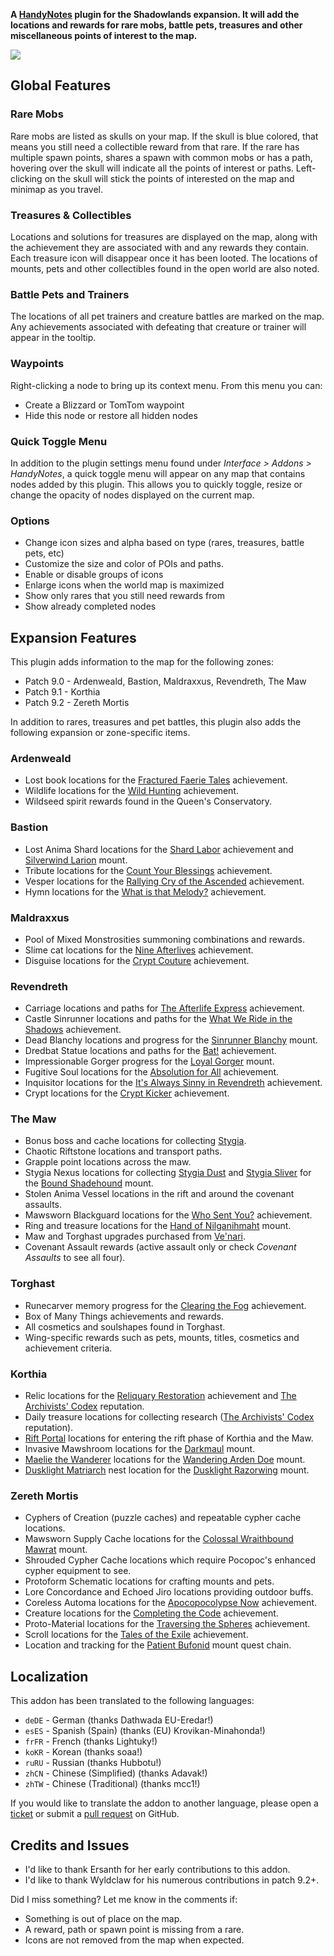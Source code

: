**A [HandyNotes](https://www.curseforge.com/wow/addons/handynotes) plugin for the Shadowlands expansion. It will add the locations and rewards for rare mobs, battle pets, treasures and other miscellaneous points of interest to the map.**

![](https://media.forgecdn.net/attachments/509/190/banner-shadowlands.png)

## Global Features

### Rare Mobs

Rare mobs are listed as skulls on your map. If the skull is blue colored, that means you still need a collectible reward from that rare. If the rare has multiple spawn points, shares a spawn with common mobs or has a path, hovering over the skull will indicate all the points of interest or paths. Left-clicking on the skull will stick the points of interested on the map and minimap as you travel.

### Treasures & Collectibles

Locations and solutions for treasures are displayed on the map, along with the achievement they are associated with and any rewards they contain. Each treasure icon will disappear once it has been looted. The locations of mounts, pets and other collectibles found in the open world are also noted.

### Battle Pets and Trainers

The locations of all pet trainers and creature battles are marked on the map. Any achievements associated with defeating that creature or trainer will appear in the tooltip.

### Waypoints

Right-clicking a node to bring up its context menu. From this menu you can:

* Create a Blizzard or TomTom waypoint
* Hide this node or restore all hidden nodes

### Quick Toggle Menu

In addition to the plugin settings menu found under *Interface > Addons > HandyNotes*, a quick toggle menu will appear on any map that contains nodes added by this plugin. This allows you to quickly toggle, resize or change the opacity of nodes displayed on the current map.

### Options

* Change icon sizes and alpha based on type (rares, treasures, battle pets, etc)
* Customize the size and color of POIs and paths.
* Enable or disable groups of icons
* Enlarge icons when the world map is maximized
* Show only rares that you still need rewards from
* Show already completed nodes

## Expansion Features

This plugin adds information to the map for the following zones:

* Patch 9.0 - Ardenweald, Bastion, Maldraxxus, Revendreth, The Maw
* Patch 9.1 - Korthia
* Patch 9.2 - Zereth Mortis

In addition to rares, treasures and pet battles, this plugin also adds the following expansion or zone-specific items.

### Ardenweald

* Lost book locations for the [Fractured Faerie Tales](https://www.wowhead.com/achievement=14788/fractured-faerie-tales) achievement.
* Wildlife locations for the [Wild Hunting](https://www.wowhead.com/achievement=14779/wild-hunting) achievement.
* Wildseed spirit rewards found in the Queen's Conservatory.

### Bastion

* Lost Anima Shard locations for the [Shard Labor](https://www.wowhead.com/achievement=14339/shard-labor) achievement and [Silverwind Larion](https://www.wowhead.com/item=180772/silverwind-larion) mount.
* Tribute locations for the [Count Your Blessings](https://www.wowhead.com/achievement=14767/count-your-blessings) achievement.
* Vesper locations for the [Rallying Cry of the Ascended](https://www.wowhead.com/achievement=14734/rallying-cry-of-the-ascended) achievement.
* Hymn locations for the [What is that Melody?](https://www.wowhead.com/achievement=14768/what-is-that-melody) achievement.

### Maldraxxus

* Pool of Mixed Monstrosities summoning combinations and rewards.
* Slime cat locations for the [Nine Afterlives](https://www.wowhead.com/achievement=14634/nine-afterlives) achievement.
* Disguise locations for the [Crypt Couture](https://www.wowhead.com/achievement=14763/crypt-couture) achievement.

### Revendreth

* Carriage locations and paths for [The Afterlife Express](https://www.wowhead.com/achievement=14771/the-afterlife-express) achievement.
* Castle Sinrunner locations and paths for the [What We Ride in the Shadows](https://www.wowhead.com/achievement=14770/what-we-ride-in-the-shadows) achievement.
* Dead Blanchy locations and progress for the [Sinrunner Blanchy](https://www.wowhead.com/item=182614/blanchys-reins) mount.
* Dredbat Statue locations and paths for the [Bat!](https://www.wowhead.com/achievement=14769/bat) achievement.
* Impressionable Gorger progress for the [Loyal Gorger](https://www.wowhead.com/item=182589/loyal-gorger) mount.
* Fugitive Soul locations for the [Absolution for All](https://www.wowhead.com/achievement=14274/absolution-for-all) achievement.
* Inquisitor locations for the [It's Always Sinny in Revendreth](https://www.wowhead.com/achievement=14276/its-always-sinny-in-revendreth) achievement.
* Crypt locations for the [Crypt Kicker](https://www.wowhead.com/achievement=14273/crypt-kicker) achievement.

### The Maw

* Bonus boss and cache locations for collecting [Stygia](https://www.wowhead.com/currency=1767/stygia).
* Chaotic Riftstone locations and transport paths.
* Grapple point locations across the maw.
* Stygia Nexus locations for collecting [Stygia Dust](https://www.wowhead.com/item=185618/stygia-dust) and [Stygia Sliver](https://www.wowhead.com/item=185617/stygia-sliver) for the [Bound Shadehound](https://www.wowhead.com/item=184168/bound-shadehound) mount.
* Stolen Anima Vessel locations in the rift and around the covenant assaults.
* Mawsworn Blackguard locations for the [Who Sent You?](https://www.wowhead.com/achievement=14742/who-sent-you) achievement.
* Ring and treasure locations for the [Hand of Nilganihmaht](https://www.wowhead.com/spell=354354/hand-of-nilganihmaht) mount.
* Maw and Torghast upgrades purchased from [Ve'nari](https://www.wowhead.com/npc=162804/venari).
* Covenant Assault rewards (active assault only or check *Covenant Assaults* to see all four).

### Torghast

* Runecarver memory progress for the [Clearing the Fog](https://www.wowhead.com/achievement=14795/clearing-the-fog) achievement.
* Box of Many Things achievements and rewards.
* All cosmetics and soulshapes found in Torghast.
* Wing-specific rewards such as pets, mounts, titles, cosmetics and achievement criteria.

### Korthia

* Relic locations for the [Reliquary Restoration](https://www.wowhead.com/achievement=15066/reliquary-restoration) achievement and [The Archivists' Codex](https://www.wowhead.com/faction=2472/the-archivists-codex) reputation.
* Daily treasure locations for collecting research ([The Archivists' Codex](https://www.wowhead.com/faction=2472/the-archivists-codex) reputation).
* [Rift Portal](https://www.wowhead.com/npc=179595/rift-portal) locations for entering the rift phase of Korthia and the Maw.
* Invasive Mawshroom locations for the [Darkmaul](https://www.wowhead.com/spell=354358/darkmaul) mount.
* [Maelie the Wanderer](https://www.wowhead.com/npc=179912/maelie-the-wanderer) locations for the [Wandering Arden Doe](https://www.wowhead.com/spell=354362/wandering-arden-doe) mount.
* [Dusklight Matriarch](https://www.wowhead.com/npc=179871/dusklight-matriarch) nest location for the [Dusklight Razorwing](https://www.wowhead.com/spell=354361/dusklight-razorwing) mount.

### Zereth Mortis

* Cyphers of Creation (puzzle caches) and repeatable cypher cache locations.
* Mawsworn Supply Cache locations for the [Colossal Wraithbound Mawrat](https://www.wowhead.com/spell=368128/colossal-wraithbound-mawrat) mount.
* Shrouded Cypher Cache locations which require Pocopoc's enhanced cypher equipment to see.
* Protoform Schematic locations for crafting mounts and pets.
* Lore Concordance and Echoed Jiro locations providing outdoor buffs.
* Coreless Automa locations for the [Apocopocolypse Now](https://www.wowhead.com/achievement=15542/apocopocolypse-now) achievement.
* Creature locations for the [Completing the Code](https://www.wowhead.com/achievement=15211/completing-the-code) achievement.
* Proto-Material locations for the [Traversing the Spheres](https://www.wowhead.com/achievement=15229/traversing-the-spheres) achievement.
* Scroll locations for the [Tales of the Exile](https://www.wowhead.com/achievement=15509/tales-of-the-exile) achievement.
* Location and tracking for the [Patient Bufonid](https://www.wowhead.com/item=188808/patient-bufonid) mount quest chain.

## Localization

This addon has been translated to the following languages:

* `deDE` - German (thanks Dathwada EU-Eredar!)
* `esES` - Spanish (Spain) (thanks (EU) Krovikan-Minahonda!)
* `frFR` - French (thanks Lightuky!)
* `koKR` - Korean (thanks soaa!)
* `ruRU` - Russian (thanks Hubbotu!)
* `zhCN` - Chinese (Simplified) (thanks Adavak!)
* `zhTW` - Chinese (Traditional) (thanks mcc1!)

If you would like to translate the addon to another language, please open a [ticket](https://github.com/zarillion/handynotes-plugins/issues) or submit a [pull request](https://github.com/zarillion/handynotes-plugins/pulls) on GitHub.

## Credits and Issues

* I'd like to thank Ersanth for her early contributions to this addon.
* I'd like to thank Wyldclaw for his numerous contributions in patch 9.2+.

Did I miss something? Let me know in the comments if:

* Something is out of place on the map.
* A reward, path or spawn point is missing from a rare.
* Icons are not removed from the map when expected.
